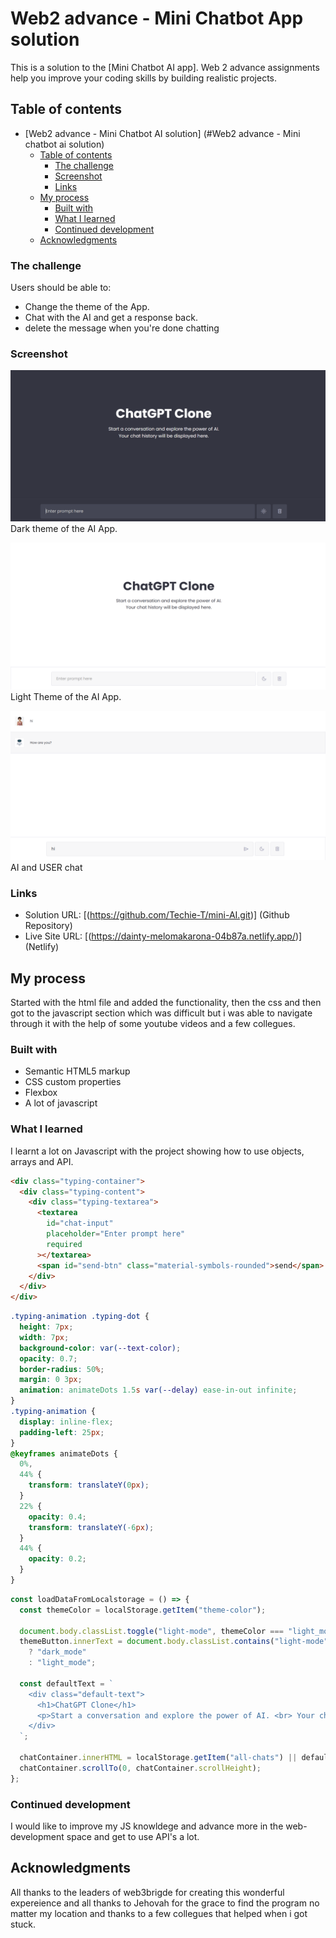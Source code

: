 # Web2 advance - Mini Chatbot App solution

This is a solution to the [Mini Chatbot AI app]. Web 2 advance assignments help you improve your coding skills by building realistic projects.

## Table of contents

- [Web2 advance - Mini Chatbot AI solution] (#Web2 advance - Mini chatbot ai solution)
  - [Table of contents](#table-of-contents)
    - [The challenge](#the-challenge)
    - [Screenshot](#screenshot)
    - [Links](#links)
  - [My process](#my-process)
    - [Built with](#built-with)
    - [What I learned](#what-i-learned)
    - [Continued development](#continued-development)
  - [Acknowledgments](#acknowledgments)

### The challenge

Users should be able to:

- Change the theme of the App.
- Chat with the AI and get a response back.
- delete the message when you're done chatting

### Screenshot

![alt text](<Screenshot (83).png>)
Dark theme of the AI App.

![alt text](<Screenshot (84).png>)
Light Theme of the AI App.

![alt text](<Screenshot (85).png>)
AI and USER chat

### Links

- Solution URL: [(https://github.com/Techie-T/mini-AI.git)] (Github Repository)
- Live Site URL: [(https://dainty-melomakarona-04b87a.netlify.app/)] (Netlify)

## My process

Started with the html file and added the functionality, then the css and then got to the javascript section which was difficult but i was able to navigate through it with the help of some youtube videos and a few collegues.

### Built with

- Semantic HTML5 markup
- CSS custom properties
- Flexbox
- A lot of javascript

### What I learned

I learnt a lot on Javascript with the project showing how to use objects, arrays and API.

```html
<div class="typing-container">
  <div class="typing-content">
    <div class="typing-textarea">
      <textarea
        id="chat-input"
        placeholder="Enter prompt here"
        required
      ></textarea>
      <span id="send-btn" class="material-symbols-rounded">send</span>
    </div>
  </div>
</div>
```

```css
.typing-animation .typing-dot {
  height: 7px;
  width: 7px;
  background-color: var(--text-color);
  opacity: 0.7;
  border-radius: 50%;
  margin: 0 3px;
  animation: animateDots 1.5s var(--delay) ease-in-out infinite;
}
.typing-animation {
  display: inline-flex;
  padding-left: 25px;
}
@keyframes animateDots {
  0%,
  44% {
    transform: translateY(0px);
  }
  22% {
    opacity: 0.4;
    transform: translateY(-6px);
  }
  44% {
    opacity: 0.2;
  }
}
```

```js
const loadDataFromLocalstorage = () => {
  const themeColor = localStorage.getItem("theme-color");

  document.body.classList.toggle("light-mode", themeColor === "light_mode");
  themeButton.innerText = document.body.classList.contains("light-mode")
    ? "dark_mode"
    : "light_mode";

  const defaultText = `
    <div class="default-text">
      <h1>ChatGPT Clone</h1>
      <p>Start a conversation and explore the power of AI. <br> Your chat history will be displayed here.</p>
    </div>
  `;

  chatContainer.innerHTML = localStorage.getItem("all-chats") || defaultText;
  chatContainer.scrollTo(0, chatContainer.scrollHeight);
};
```

### Continued development

I would like to improve my JS knowldege and advance more in the web-development space and get to use API's a lot.

## Acknowledgments

All thanks to the leaders of web3brigde for creating this wonderful expereience and all thanks to Jehovah for the grace to find the program no matter my location and thanks to a few collegues that helped when i got stuck.
